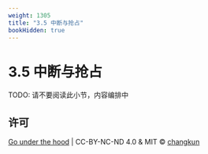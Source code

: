 ```yaml
---
weight: 1305
title: "3.5 中断与抢占"
bookHidden: true
---
```


# 3.5 中断与抢占

TODO: 请不要阅读此小节，内容编排中


## 许可

[Go under the hood](https://github.com/changkun/go-under-the-hood) | CC-BY-NC-ND 4.0 & MIT &copy; [changkun](https://changkun.de)